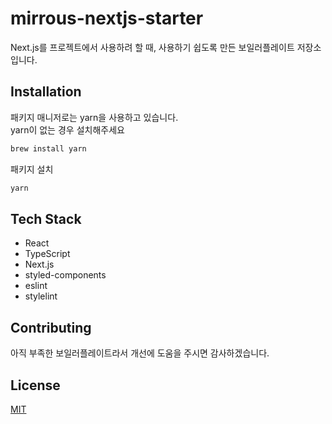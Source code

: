# mirrous-nextjs-starter

Next.js를 프로젝트에서 사용하려 할 때, 사용하기 쉽도록 만든 보일러플레이트 저장소입니다.

## Installation

패키지 매니저로는 yarn을 사용하고 있습니다.  
yarn이 없는 경우 설치해주세요

```bash
brew install yarn
```

패키지 설치

```bash
yarn
```

## Tech Stack

- React
- TypeScript
- Next.js
- styled-components
- eslint
- stylelint

## Contributing

아직 부족한 보일러플레이트라서 개선에 도움을 주시면 감사하겠습니다.

## License

[MIT](https://choosealicense.com/licenses/mit/)
